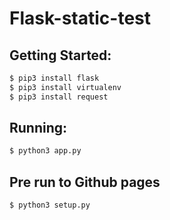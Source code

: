 # Flask-static-test

## Getting Started:

```sh
$ pip3 install flask
$ pip3 install virtualenv
$ pip3 install request
```

## Running:

```sh
$ python3 app.py
```

## Pre run to Github pages
```sh
$ python3 setup.py
```